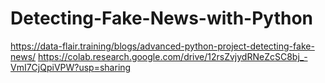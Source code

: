 # Detecting-Fake-News-with-Python
https://data-flair.training/blogs/advanced-python-project-detecting-fake-news/
https://colab.research.google.com/drive/12rsZvjydRNeZcSC8bj_-VmI7CjQpiVPW?usp=sharing
